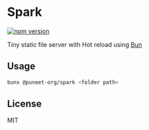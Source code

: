 # Spark

[![npm version](https://img.shields.io/npm/v/%40puneet-org%2Fspark)](https://www.npmjs.com/package/@puneet-org/spark)

Tiny static file server with Hot reload using [Bun](https://bun.sh/)

## Usage

```bash
bunx @puneet-org/spark <folder path>
```

## License

MIT

